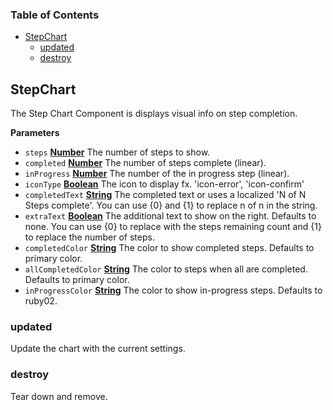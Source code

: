 <!-- Generated by documentation.js. Update this documentation by updating the source code. -->

### Table of Contents

-   [StepChart](#stepchart)
    -   [updated](#updated)
    -   [destroy](#destroy)

## StepChart

The Step Chart Component is displays visual info on step completion.

**Parameters**

-   `steps` **[Number](https://developer.mozilla.org/en-US/docs/Web/JavaScript/Reference/Global_Objects/Number)** The number of steps to show.
-   `completed` **[Number](https://developer.mozilla.org/en-US/docs/Web/JavaScript/Reference/Global_Objects/Number)** The number of steps complete (linear).
-   `inProgress` **[Number](https://developer.mozilla.org/en-US/docs/Web/JavaScript/Reference/Global_Objects/Number)** The number of the in progress step (linear).
-   `iconType` **[Boolean](https://developer.mozilla.org/en-US/docs/Web/JavaScript/Reference/Global_Objects/Boolean)** The icon to display fx. 'icon-error', 'icon-confirm'
-   `completedText` **[String](https://developer.mozilla.org/en-US/docs/Web/JavaScript/Reference/Global_Objects/String)** The completed text or uses a localized 'N of N Steps complete'. You can use {0} and {1} to replace n of n in the string.
-   `extraText` **[Boolean](https://developer.mozilla.org/en-US/docs/Web/JavaScript/Reference/Global_Objects/Boolean)** The additional text to show on the right. Defaults to none. You can use {0} to replace with the steps remaining count and {1} to replace the number of steps.
-   `completedColor` **[String](https://developer.mozilla.org/en-US/docs/Web/JavaScript/Reference/Global_Objects/String)** The color to show completed steps. Defaults to primary color.
-   `allCompletedColor` **[String](https://developer.mozilla.org/en-US/docs/Web/JavaScript/Reference/Global_Objects/String)** The color to steps when all are completed. Defaults to primary color.
-   `inProgressColor` **[String](https://developer.mozilla.org/en-US/docs/Web/JavaScript/Reference/Global_Objects/String)** The color to show in-progress steps. Defaults to ruby02.

### updated

Update the chart with the current settings.

### destroy

Tear down and remove.

